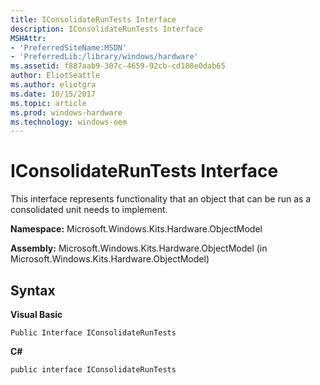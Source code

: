 ```yaml
---
title: IConsolidateRunTests Interface
description: IConsolidateRunTests Interface
MSHAttr:
- 'PreferredSiteName:MSDN'
- 'PreferredLib:/library/windows/hardware'
ms.assetid: f887aab9-307c-4659-92cb-cd188e0dab65
author: EliotSeattle
ms.author: eliotgra
ms.date: 10/15/2017
ms.topic: article
ms.prod: windows-hardware
ms.technology: windows-oem
---
```


# IConsolidateRunTests Interface


This interface represents functionality that an object that can be run as a consolidated unit needs to implement.

**Namespace:** Microsoft.Windows.Kits.Hardware.ObjectModel

**Assembly:** Microsoft.Windows.Kits.Hardware.ObjectModel (in Microsoft.Windows.Kits.Hardware.ObjectModel)

## <span id="Syntax"></span><span id="syntax"></span><span id="SYNTAX"></span>Syntax


**Visual Basic**

`Public Interface IConsolidateRunTests`

**C#**

`public interface IConsolidateRunTests`

 

 






